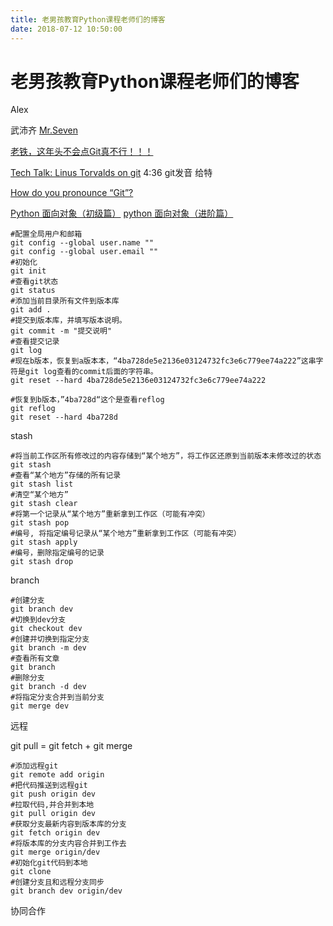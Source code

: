 ```yaml
---
title: 老男孩教育Python课程老师们的博客
date: 2018-07-12 10:50:00
---
```

# 老男孩教育Python课程老师们的博客

Alex

武沛齐
[Mr.Seven](http://www.cnblogs.com/wupeiqi/)


[老铁，这年头不会点Git真不行！！！](http://www.cnblogs.com/wupeiqi/p/7295372.html)

[Tech Talk: Linus Torvalds on git](https://www.youtube.com/watch?v=4XpnKHJAok8) 4:36 git发音 给特 

[How do you pronounce “Git”?](https://english.stackexchange.com/questions/47622/how-do-you-pronounce-git?newreg=e31e4c18b6564225aecf3b0cfe260ebf)



[Python 面向对象（初级篇）](http://www.cnblogs.com/wupeiqi/p/4493506.html)
[python 面向对象（进阶篇）](http://www.cnblogs.com/wupeiqi/p/4766801.html)

```
#配置全局用户和邮箱
git config --global user.name ""
git config --global user.email ""
#初始化
git init
#查看git状态
git status
#添加当前目录所有文件到版本库
git add .
#提交到版本库，并填写版本说明。
git commit -m "提交说明"
#查看提交记录
git log
#现在b版本，恢复到a版本本，“4ba728de5e2136e03124732fc3e6c779ee74a222”这串字符是git log查看的commit后面的字符串。
git reset --hard 4ba728de5e2136e03124732fc3e6c779ee74a222

#恢复到b版本，”4ba728d“这个是查看reflog
git reflog
git reset --hard 4ba728d
```

stash

```
#将当前工作区所有修改过的内容存储到“某个地方”，将工作区还原到当前版本未修改过的状态
git stash
#查看“某个地方”存储的所有记录
git stash list
#清空“某个地方”     
git stash clear
#将第一个记录从“某个地方”重新拿到工作区（可能有冲突）
git stash pop 
#编号, 将指定编号记录从“某个地方”重新拿到工作区（可能有冲突）
git stash apply
#编号，删除指定编号的记录 
git stash drop
```

branch

```
#创建分支
git branch dev
#切换到dev分支
git checkout dev
#创建并切换到指定分支
git branch -m dev
#查看所有文章
git branch
#删除分支
git branch -d dev
#将指定分支合并到当前分支
git merge dev
```

远程

git pull = git fetch + git merge

```
#添加远程git
git remote add origin
#把代码推送到远程git
git push origin dev
#拉取代码,并合并到本地
git pull origin dev
#获取分支最新内容到版本库的分支
git fetch origin dev
#将版本库的分支内容合并到工作去
git merge origin/dev
#初始化git代码到本地
git clone 
#创建分支且和远程分支同步
git branch dev origin/dev
```

协同合作

